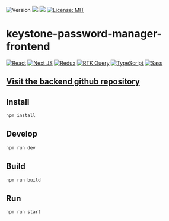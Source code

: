 <p>
  <img alt="Version" src="https://img.shields.io/badge/version-1.0.0-0d96fd.svg?style=for-the-badge" />
  <img src="https://img.shields.io/badge/node-%3E%3D18.15.0-0d96fd.svg?style=for-the-badge" />
  <img src="https://img.shields.io/badge/npm-%3E%3D9.5.0-0d96fd.svg?style=for-the-badge" />
  <a href="#" target="_blank">
    <img alt="License: MIT" src="https://img.shields.io/badge/License-MIT-97ca00.svg?style=for-the-badge" />
  </a>
</p>

# keystone-password-manager-frontend

<a href="https://react.dev/"><img alt="React" src="https://img.shields.io/badge/react-%2320232a.svg?style=for-the-badge&logo=react&logoColor=%2361DAFB" /></a>
<a href="https://nextjs.org/"><img alt="Next JS" src="https://img.shields.io/badge/Next-black?style=for-the-badge&logo=next.js&logoColor=white" /></a>
<a href="https://redux.js.org/"><img alt="Redux" src="https://img.shields.io/badge/redux-%23593d88.svg?style=for-the-badge&logo=redux&logoColor=white" /></a>
<a href="https://redux-toolkit.js.org/rtk-query/overview"><image alt="RTK Query" src="https://img.shields.io/badge/RTK%20Query-%23593d88.svg?style=for-the-badge&logo=redux&logoColor=white" /></a>
<a href="https://www.typescriptlang.org/"><img alt="TypeScript" src="https://img.shields.io/badge/typescript-%23007ACC.svg?style=for-the-badge&logo=typescript&logoColor=white" /></a>
<a href="https://sass-lang.com/"><img alt="Sass" src="https://img.shields.io/badge/SASS-hotpink.svg?style=for-the-badge&logo=SASS&logoColor=white" /></a>

## [Visit the backend github repository](https://github.com/attila-tamas/password-manager-backend)

## Install

```sh
npm install
```

## Develop

```sh
npm run dev
```

## Build

```sh
npm run build
```

## Run

```sh
npm run start
```
